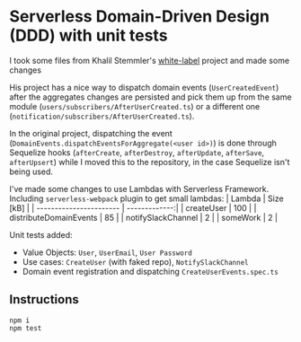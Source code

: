 # Serverless Domain-Driven Design (DDD) with unit tests
I took some files from Khalil Stemmler's [white-label](https://github.com/stemmlerjs/white-label) project and made some changes

His project has a nice way to dispatch domain events (`UserCreatedEvent`) after the aggregates changes are persisted and pick them up from the same module (`users/subscribers/AfterUserCreated.ts`) or a different one (`notification/subscribers/AfterUserCreated.ts`).

In the original project, dispatching the event (`DomainEvents.dispatchEventsForAggregate(<user id>)`) is done through Sequelize hooks (`afterCreate`, `afterDestroy`, `afterUpdate`, `afterSave`, `afterUpsert`) while I moved this to the repository, in the case Sequelize isn't being used.

I've made some changes to use Lambdas with Serverless Framework. Including `serverless-webpack` plugin to get small lambdas:
  | Lambda                  | Size \[kB]    |
  | ----------------------- | -------------:|
  | createUser              |           100 |
  | distributeDomainEvents  |           85  |
  | notifySlackChannel      |            2  |
  | someWork                |            2  |

Unit tests added:
* Value Objects: `User`, `UserEmail`, `User Password`
* Use cases: `CreateUser` (with faked repo), `NotifySlackChannel`
* Domain event registration and dispatching `CreateUserEvents.spec.ts`

## Instructions
```
npm i
npm test 
```
